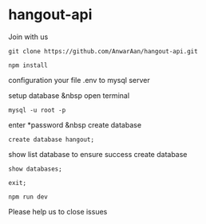 # hangout-api

Join with us

```
git clone https://github.com/AnwarAan/hangout-api.git
```
```
npm install
```

configuration your file .env to mysql server

setup database
&nbsp
open terminal
```
mysql -u root -p
```
enter *password
&nbsp
create database
```
create database hangout;
```
show list database to ensure success create database
```
show databases;
```
```
exit;
```
```
npm run dev
```


Please help us to close issues

